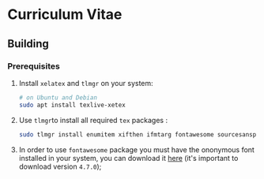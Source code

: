 [fontawesome]: https://fontawesome.com/v4.7.0/

# Curriculum Vitae

## Building

### Prerequisites

1. Install `xelatex` and `tlmgr` on your system:
    ```bash
    # on Ubuntu and Debian
    sudo apt install texlive-xetex
    ```
2. Use `tlmgr`to install all required `tex` packages :
    ```bash
    sudo tlmgr install enumitem xifthen ifmtarg fontawesome sourcesanspro tcolorbox environ trimspaces lm-math
    ```
3. In order to use `fontawesome` package you must have the ononymous font installed in your system, you can download it [here][fontawesome] (it's important to download version `4.7.0`);

